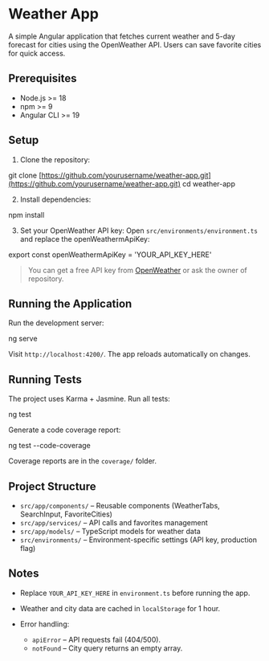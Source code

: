 # Weather App

A simple Angular application that fetches current weather and 5-day forecast for cities using the OpenWeather API. Users can save favorite cities for quick access.

## Prerequisites

* Node.js >= 18
* npm >= 9
* Angular CLI >= 19

## Setup

1. Clone the repository:

git clone [https://github.com/yourusername/weather-app.git](https://github.com/yourusername/weather-app.git)
cd weather-app

2. Install dependencies:

npm install

3. Set your OpenWeather API key:
   Open `src/environments/environment.ts` and replace the openWeathermApiKey:

export const openWeathermApiKey = 'YOUR_API_KEY_HERE'

> You can get a free API key from [OpenWeather](https://openweathermap.org/api) or ask the owner of repository.

## Running the Application

Run the development server:

ng serve

Visit `http://localhost:4200/`. The app reloads automatically on changes.

## Running Tests

The project uses Karma + Jasmine.
Run all tests:

ng test

Generate a code coverage report:

ng test --code-coverage

Coverage reports are in the `coverage/` folder.

## Project Structure

* `src/app/components/` – Reusable components (WeatherTabs, SearchInput, FavoriteCities)
* `src/app/services/` – API calls and favorites management
* `src/app/models/` – TypeScript models for weather data
* `src/environments/` – Environment-specific settings (API key, production flag)

## Notes

* Replace `YOUR_API_KEY_HERE` in `environment.ts` before running the app.
* Weather and city data are cached in `localStorage` for 1 hour.
* Error handling:

  * `apiError` – API requests fail (404/500).
  * `notFound` – City query returns an empty array.

